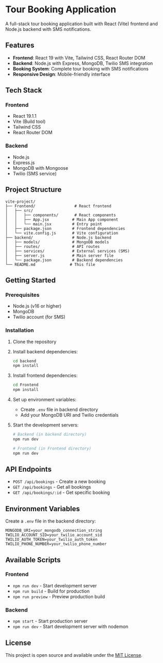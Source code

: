 # Tour Booking Application

A full-stack tour booking application built with React (Vite) frontend and Node.js backend with SMS notifications.

## Features

- **Frontend**: React 19 with Vite, Tailwind CSS, React Router DOM
- **Backend**: Node.js with Express, MongoDB, Twilio SMS integration
- **Booking System**: Complete tour booking with SMS notifications
- **Responsive Design**: Mobile-friendly interface

## Tech Stack

### Frontend
- React 19.1.1
- Vite (Build tool)
- Tailwind CSS
- React Router DOM

### Backend
- Node.js
- Express.js
- MongoDB with Mongoose
- Twilio (SMS service)

## Project Structure

```
vite-project/
├── Frontend/                 # React frontend
│   ├── src/
│   │   ├── components/       # React components
│   │   ├── App.jsx          # Main App component
│   │   └── main.jsx         # Entry point
│   ├── package.json         # Frontend dependencies
│   └── vite.config.js       # Vite configuration
├── backend/                 # Node.js backend
│   ├── models/              # MongoDB models
│   ├── routes/              # API routes
│   ├── services/            # External services (SMS)
│   ├── server.js            # Main server file
│   └── package.json         # Backend dependencies
└── README.md               # This file
```

## Getting Started

### Prerequisites
- Node.js (v16 or higher)
- MongoDB
- Twilio account (for SMS)

### Installation

1. Clone the repository
2. Install backend dependencies:
   ```bash
   cd backend
   npm install
   ```

3. Install frontend dependencies:
   ```bash
   cd Frontend
   npm install
   ```

4. Set up environment variables:
   - Create `.env` file in backend directory
   - Add your MongoDB URI and Twilio credentials

5. Start the development servers:
   ```bash
   # Backend (in backend directory)
   npm run dev

   # Frontend (in Frontend directory)
   npm run dev
   ```

## API Endpoints

- `POST /api/bookings` - Create a new booking
- `GET /api/bookings` - Get all bookings
- `GET /api/bookings/:id` - Get specific booking

## Environment Variables

Create a `.env` file in the backend directory:

```
MONGODB_URI=your_mongodb_connection_string
TWILIO_ACCOUNT_SID=your_twilio_account_sid
TWILIO_AUTH_TOKEN=your_twilio_auth_token
TWILIO_PHONE_NUMBER=your_twilio_phone_number
```

## Available Scripts

### Frontend
- `npm run dev` - Start development server
- `npm run build` - Build for production
- `npm run preview` - Preview production build

### Backend
- `npm start` - Start production server
- `npm run dev` - Start development server with nodemon

## License

This project is open source and available under the [MIT License](LICENSE).
